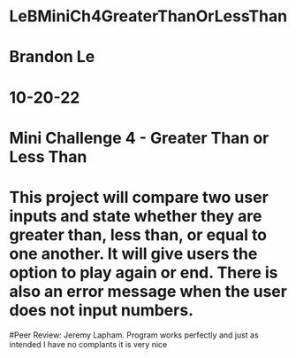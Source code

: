 # LeBMiniCh4GreaterThanOrLessThan
# Brandon Le
# 10-20-22
# Mini Challenge 4 - Greater Than or Less Than
# This project will compare two user inputs and state whether they are greater than, less than, or equal to one another. It will give users the option to play again or end. There is also an error message when the user does not input numbers.

#Peer Review: 
Jeremy Lapham. Program works perfectly and just as intended I have no complants it is very nice
